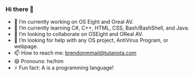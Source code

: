 ### Hi there 👋

- 🔭 I’m currently working on OS Eight and Oreal AV.
- 🌱 I’m currently learning C#, C++, HTML, CSS, Bash/BashShell, and Java.
- 👯 I’m looking to collaborate on OSEight and OReal AV.
- 🤔 I’m looking for help with any OS project, AntiVirus Program, or webpage.
- 📫 How to reach me: brendonmmail@tutanota.com
- 😄 Pronouns: he/him
- ⚡ Fun fact: A is a programming language!

